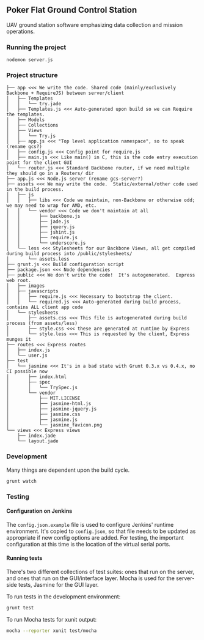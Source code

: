 ## Poker Flat Ground Control Station

UAV ground station software emphasizing data collection and mission operations.

### Running the project

```
nodemon server.js
```

### Project structure

```
├── app <<< We write the code. Shared code (mainly/exclusively Backbone + RequireJS) between server/client
│   ├── Templates
│   │   └── try.jade
│   ├── Templates.js <<< Auto-generated upon build so we can Require the templates.
│   ├── Models
│   ├── Collections
│   ├── Views
│   │   └── Try.js
│   ├── app.js <<< "Top level application namespace", so to speak (rename gcs?)
│   ├── config.js <<< Config point for require.js
│   ├── main.js <<< Like main() in C, this is the code entry execution point for the client GUI
│   └── router.js <<< Standard Backbone router, if we need multiple they should go in a Routers/ dir
├── app.js <<< Node.js server (rename gcs-server?)
├── assets <<< We may write the code.  Static/external/other code used in the build process.
│   ├── js
│   │   ├── libs <<< Code we maintain, non-Backbone or otherwise odd; we may need to wrap for AMD, etc.
│   │   └── vendor <<< Code we don't maintain at all
│   │       ├── backbone.js
│   │       ├── jade.js
│   │       ├── jquery.js
│   │       ├── jshint.js
│   │       ├── require.js
│   │       └── underscore.js
│   └── less <<< Stylesheets for our Backbone Views, all get compiled during build process into /public/stylesheets/
│       └── assets.less
├── grunt.js <<< Build configuration script
├── package.json <<< Node dependencies
├── public <<< We don't write the code!  It's autogenerated.  Express web root.
│   ├── images
│   ├── javascripts
│   │   ├── require.js <<< Necessary to bootstrap the client.
│   │   └── required.js <<< Auto-generated during build process, contains ALL client app code
│   └── stylesheets
│       ├── assets.css <<< This file is autogenerated during build process (from assets/less)
│       ├── style.css <<< these are generated at runtime by Express
│       └── style.less <<< This is requested by the client, Express munges it
├── routes <<< Express routes
│   ├── index.js
│   └── user.js
├── test
│   └── jasmine <<< It's in a bad state with Grunt 0.3.x vs 0.4.x, no CI possible now
│       ├── index.html
│       ├── spec
│       │   └── TrySpec.js
│       └── vendor
│           ├── MIT.LICENSE
│           ├── jasmine-html.js
│           ├── jasmine-jquery.js
│           ├── jasmine.css
│           ├── jasmine.js
│           └── jasmine_favicon.png
└── views <<< Express views
    ├── index.jade
    └── layout.jade
```

### Development

Many things are dependent upon the build cycle.

```
grunt watch
```

### Testing

#### Configuration on Jenkins

The ```config.json.example``` file is used to configure Jenkins' runtime environment.  It's copied to ```config.json```, so that file needs to be updated as appropriate if new config options are added.  For testing, the important configuration at this time is the location of the virtual serial ports.

#### Running tests

There's two different collections of test suites: ones that run on the server, and ones that run on the GUI/interface layer.  Mocha is used for the server-side tests, Jasmine for the GUI layer.

To run tests in the development environment:

```bash
grunt test
```

To run Mocha tests for xunit output:

```bash
mocha --reporter xunit test/mocha
```
